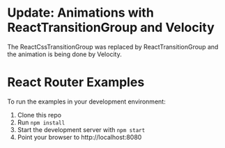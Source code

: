 
Update: Animations with ReactTransitionGroup and Velocity
=====================

The ReactCssTransitionGroup was replaced by ReactTransitionGroup and the animation is
being done by Velocity. 


React Router Examples
=====================

To run the examples in your development environment:

1. Clone this repo
2. Run `npm install`
3. Start the development server with `npm start`
4. Point your browser to http://localhost:8080
